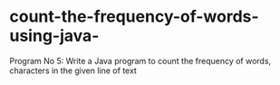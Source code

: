 # count-the-frequency-of-words-using-java-
Program No 5: Write a Java program to count the frequency of words, characters in the given line of text
